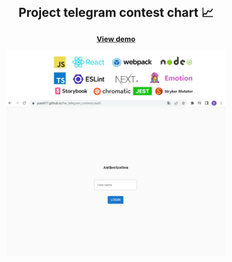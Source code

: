 <div align="center"> 
  <h1>Project telegram contest chart 📈</h1>
  <h3><a href="https://yuesit17.github.io/hw_telegram_contests/" target="_blank">View demo</a></h3>
</div>

![Tech logos](https://raw.githubusercontent.com/YuesIt17/hw_telegram_contests/master/public/img/project_tech.jpg)
![Project_example](https://raw.githubusercontent.com/YuesIt17/hw_telegram_contests/master/public/img/project_example.gif)
